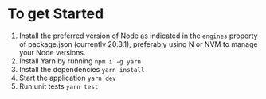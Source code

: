 # To get Started
1. Install the preferred version of Node as indicated in the `engines` property of package.json (currently 20.3.1), preferably using N or NVM to manage your Node versions.
2. Install Yarn by running `npm i -g yarn`
3. Install the dependencies `yarn install`
4. Start the application `yarn dev`
5. Run unit tests `yarn test`
